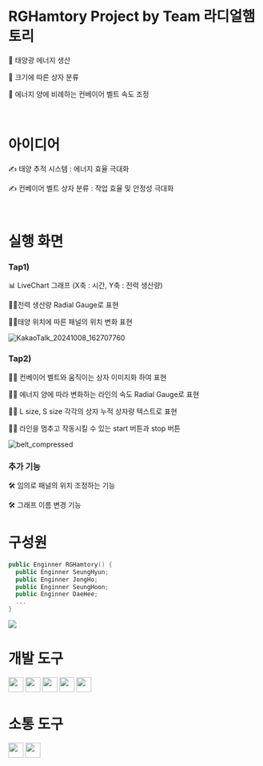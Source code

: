 
# RGHamtory Project by Team 라디얼햄토리


🔎 태양광 에너지 생산

🔎 크기에 따른 상자 분류

🔎 에너지 양에 비례하는 컨베이어 벨트 속도 조정

<br>

# 아이디어

✍ 태양 추적 시스템 : 에너지 효율 극대화

✍ 컨베이어 벨트 상자 분류 : 작업 효율 및 안정성 극대화

<br>

# 실행 화면

### Tap1)

📊 LiveChart 그래프 (X축 : 시간, Y축 : 전력 생산량)

🙋‍♂️전력 생산량 Radial Gauge로 표현

🙋‍♀️태양 위치에 따른 패널의 위치 변화 표현

![KakaoTalk_20241008_162707760](https://github.com/user-attachments/assets/cca7833b-9748-4037-945b-521fdf02b100)

### Tap2)

🙋‍♀️ 컨베이어 벨트와 움직이는 상자 이미지화 하여 표현

🙋‍♂️ 에너지 양에 따라 변화하는 라인의 속도 Radial Gauge로 표현

🙋‍♀️ L size, S size 각각의 상자 누적 상자량 텍스트로 표현

🙋‍♂️ 라인을 멈추고 작동시킬 수 있는 start 버튼과 stop 버튼


![belt_compressed](https://github.com/user-attachments/assets/d11c67fb-ba39-4f75-a4b9-41a44c30af3a)


### 추가 기능

🛠️	임의로 패널의 위치 조정하는 기능

🛠️	그래프 이름 변경 기능





# 구성원
```swift
public Enginner RGHamtory() {
  public Enginner SeungHyun;
  public Enginner JongHo;
  public Enginner SeungHoon;
  public Enginner DaeHee;
  ...
}
```
<img src="https://github.com/user-attachments/assets/60285984-f6f3-4a0d-b507-933d34876650">



# 개발 도구

<img src ="https://img.shields.io/badge/-C%23-000000?logo=Csharp&style=flat" style="height: 30px;">
<img src="https://img.shields.io/badge/-WPF-0078D7?style=flat&logo=windows&logoColor=white" style="height: 30px;">
<img src="https://img.shields.io/badge/-LiveChart-0078D7?style=flat&logo=windows&logoColor=white" style="height: 30px;">
<img src="https://img.shields.io/badge/-XG5000-0078D7?style=flat&logo=windows&logoColor=white" style="height: 30px;">
<img src="https://img.shields.io/badge/-PyCharm-0078D7?style=flat&logo=windows&logoColor=white" style="height: 30px;">


# 소통 도구

<img src ="https://img.shields.io/badge/github-181717?logo=github&style=flat" style="height: 30px;">
<img src ="https://img.shields.io/badge/slack-4A154B?logo=slack&style=flat" style="height: 30px;">
